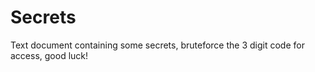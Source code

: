 # Secrets
Text document containing some secrets, bruteforce the 3 digit code for access, good luck!
